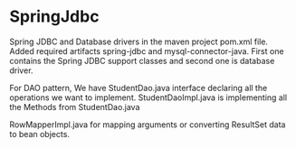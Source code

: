 # SpringJdbc
Spring JDBC and Database drivers in the maven project pom.xml file.
Added required artifacts spring-jdbc and mysql-connector-java. First one contains the Spring JDBC support classes and second one is database driver.

For DAO pattern, We have StudentDao.java interface declaring all the operations we want to implement.
StudentDaoImpl.java is implementing all the Methods from StudentDao.java

RowMapperImpl.java for mapping arguments or converting ResultSet data to bean objects.

